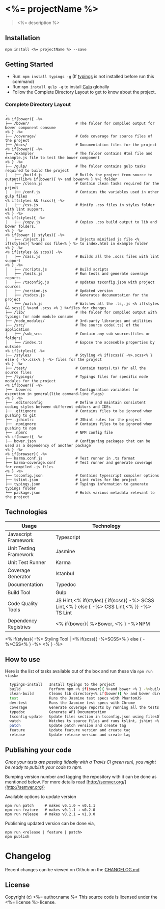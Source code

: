 # <%= projectName %> 
> <%= description %>

## Installation

```
npm install <%= projectName %> --save
```

## Getting Started

* Run: `npm install typings -g` (If [typings](https://www.npmjs.com/package/typings) is not installed before run this command)
* Run:`npm install gulp -g` to install [Gulp](https://www.npmjs.com/package/gulp) globally
* Follow the Complete Directory Layout to get to know about the project.

### Complete Directory Layout

```
.
<% if(bower){ -%>
├── /bower/                     # The folder for compiled output for bower component consume
<% } -%>
├── /coverage/                  # Code coverage for source files of the project
├── /docs/                      # Documentation files for the project
<% if(bower){ -%>
├── /example/                   # The folder contains Html file and example.js file to test the bower component
<% } -%>
├── /gulp/                      # The folder contains gulp tasks required to build the project
│   ├── /build.js               # Builds the project from source to output(lib<% if(bower){ %> and bower<% } %>) folder
│   ├── /clean.js               # Contain clean tasks required for the prject
│   ├── /conf.js                # Contains the variables used in other gulp files
<% if(styles && !scss){ -%>
│   ├── /css.js                 # Minify .css files in styles folder with lint support.
<% } -%>
<% if(styles){ -%>
│   ├── /copy.js                # Copies .css build output to lib and bower folders.
<% } -%>
<% if(bower || styles){ -%>
│   ├── /inject.js              # Injects minified js file <% if(styles){ %>and css file<% } %> to index.html in example folder
<% } -%>
<% if(styles && scss){ -%>
|   |── /sass.js                # Builds all the .scss files with lint support
<% } -%>
│   ├── /scripts.js             # Build scripts
│   ├── /tests.js               # Run tests and generate coverage reports
│   ├── /tsconfig.js            # Updates tsconfig.json with project sources
│   ├── /version.js             # Updated version
│   ├── /tsdocs.js              # Generates documentation for the project
│   └── /watch.js               # Watches all the .ts,.js <% if(styles && scss){ %>and .scss <% } %>files for changes
├── /lib/                       # The folder for compiled output with typings for node module consume
├── /node_modules/              # 3rd-party libraries and utilities
├── /src/                       # The source code(.ts) of the application
│   ├── /sub_srcs               # Contain any sub sources(files or folders)
│   └── /index.ts               # Expose the acceseble properties by outside
<% if(styles){ -%>
|── /styles/                    # Styling <% if(scss){ -%>.scss<% } else { -%>.css<% } -%> files for the project
<% } -%>
├── /test/                      # Contain tests(.ts) for all the source files
├── /typings/                   # Typings files for specific node modules for the project
<% if(bower){ -%>
|── .bowerrc                    # Configuration variables for execution in general(like command-line flags)
<% } -%>
├── .editorconfig               # Define and maintain consistent coding styles between different editors and IDEs
├── .gitignore                  # Contains files to be ignored when pushing to git
├── .jshintrc                   # JShint rules for the project
├── .npmignore                  # Contains files to be ignored when pushing to npm
├── .npmrc                      # NPM config file
<% if(bower){ -%>
|── bower.json                  # Configuring packages that can be used as a dependency of another package
<% } -%>
<% if(browser){ -%>
├── karma.conf.js               # Test runner in .ts format
├── karma-coverage.conf         # Test runner and generate coverage for compiled .js files
<% } -%>
├── tsconfig.json               # Contains typescript compiler options
├── tslint.json                 # Lint rules for the project
├── typings.json                # Typings information to generate typings folder
└── package.json                # Holds various metadata relevant to the project
```

## Technologies

Usage          	            | Technology
--------------------------	| --------------------------
Javascript Framework        | Typescript
Unit Testing Framework     	| Jasmine
Unit Test Runner           	| Karma
Coverage Generator         	| Istanbul
Documentation              	| Typedoc
Build Tool                	| Gulp
Code Quality Tools         	| JS Hint,<% if(styles) { if(scss){ -%> SCSS Lint,<% } else { -%> CSS Lint,<% }} -%> TS Lint
Dependency Registries      	| <% if(bower){ %>Bower, <% } -%>NPM
<% if(styles){ -%>
Styling Tool            	| <% if(scss){ -%>SCSS<% } else { -%>CSS<% } -%>
<% } -%>

## How to use

Here is the list of tasks available out of the box and run these via `npm run <task>`
```sh
  typings-install   Install typings to the project
  build             Perform npm <% if(bower){ %>and bower <% } -%>build
  clean-build       Cleans lib directory<% if(bower){ %> and bower directory<% } %>
  test              Runs the Jasmine test specs with PhantomJS
  dev-test          Runs the Jasmine test specs with Chrome
  coverage          Generate coverage reports by running all the tests via karma
  typedoc           Generate API Documentation
  tsconfig-update   Update files section in tsconfig.json using filesGlob entries
  watch             Watches ts source files and runs tslint, jshint <% if(styles && scss){ -%>and scss-lint <% } else if(styles && !scss){ -%>and csslint <% } -%>on change
  patch             Update patch version and create tag
  feature           Update feature version and create tag
  release           Update release version and create tag
```

## Publishing your code

*Once your tests are passing (ideally with a Travis CI green run), you might be ready to publish your code to npm.*

Bumping version number and tagging the repository with it can be done as mentioned below.
For more details read [http://semver.org/](http://semver.org/)
 
Available options to update version 
```  
npm run patch     # makes v0.1.0 → v0.1.1
npm run feature   # makes v0.1.1 → v0.2.0
npm run release   # makes v0.2.1 → v1.0.0
```
Publishing updated version can be done via,
```
npm run <release | feature | patch>
npm publish
```

# Changelog
Recent changes can be viewed on Github on the [CHANGELOG.md](https://github.com/yohangz/generator-typescript-npm-bower/blob/master/CHANGELOG.md)

## License

Copyright (c) <%= author.name %>
This source code is licensed under the <%= license %> license.

